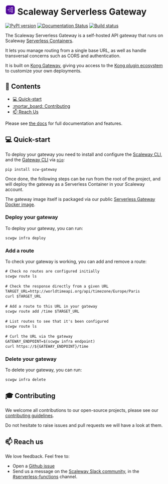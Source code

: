 # <img src="logo.png" height="32"/> Scaleway Serverless Gateway

[![PyPI version](https://badge.fury.io/py/scw-gateway.svg)](https://badge.fury.io/py/scw-gateway)
[![Documentation Status](https://readthedocs.org/projects/serverless-gateway/badge/?version=latest)](https://serverless-gateway.readthedocs.io/en/latest/?badge=latest)
[![Build status](https://github.com/scaleway/serverless-gateway/actions/workflows/build.yml/badge.svg)](https://github.com/scaleway/serverless-gateway/actions/workflows/build.yml/badge.svg)

The Scaleway Serverless Gateway is a self-hosted API gateway that runs on Scaleway [Serverless Containers](https://www.scaleway.com/en/serverless-containers/).

It lets you manage routing from a single base URL, as well as handle transversal concerns such as CORS and authentication.

It is built on [Kong Gateway](https://docs.konghq.com/gateway/latest/), giving you access to the [Kong plugin ecosystem](https://docs.konghq.com/hub/) to customize your own deployments.

## :page_with_curl: Contents

- [:computer: Quick-start](#computer-quick-start)
- [:mortar\_board: Contributing](#mortar_board-contributing)
- [:mailbox: Reach Us](#mailbox-reach-us)

Please see [the docs](https://serverless-gateway.readthedocs.io) for full documentation and features.

## :computer: Quick-start

To deploy your gateway you need to install and configure the [Scaleway CLI](https://github.com/scaleway/scaleway-cli), and the [Gateway CLI](https://pypi.org/project/scw-gateway/) via [`pip`](https://pip.pypa.io/en/stable/index.html):

```console
pip install scw-gateway
```

Once done, the following steps can be run from the root of the project, and will deploy the gateway as a Serverless Container in your Scaleway account.

The gateway image itself is packaged via our public [Serverless Gateway Docker image](https://hub.docker.com/r/scaleway/serverless-gateway).

### Deploy your gateway

To deploy your gateway, you can run:

```console
scwgw infra deploy
```

### Add a route

To check your gateway is working, you can add and remove a route:

```console
# Check no routes are configured initially
scwgw route ls

# Check the response directly from a given URL
TARGET_URL=http://worldtimeapi.org/api/timezone/Europe/Paris
curl $TARGET_URL

# Add a route to this URL in your gateway
scwgw route add /time $TARGET_URL

# List routes to see that it's been configured
scwgw route ls

# Curl the URL via the gateway
GATEWAY_ENDPOINT=$(scwgw infra endpoint)
curl https://${GATEWAY_ENDPOINT}/time
```

### Delete your gateway

To delete your gateway, you can run:

```console
scwgw infra delete
```

## :mortar_board: Contributing

We welcome all contributions to our open-source projects, please see our [contributing guidelines](./.github/CONTRIBUTING.md).

Do not hesitate to raise issues and pull requests we will have a look at them.

## :mailbox: Reach us

We love feedback. Feel free to:

- Open a [Github issue](https://github.com/scaleway/serverless-functions-python/issues/new)
- Send us a message on the [Scaleway Slack community](https://slack.scaleway.com/), in the [#serverless-functions](https://scaleway-community.slack.com/app_redirect?channel=serverless-functions) channel.
